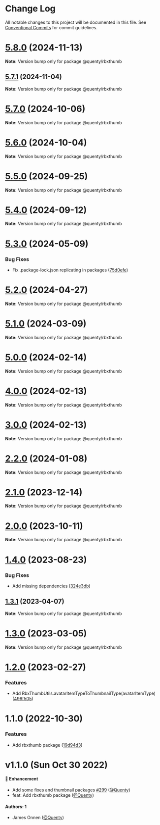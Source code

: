 # Change Log

All notable changes to this project will be documented in this file.
See [Conventional Commits](https://conventionalcommits.org) for commit guidelines.

# [5.8.0](https://github.com/Quenty/NevermoreEngine/compare/@quenty/rbxthumb@5.7.1...@quenty/rbxthumb@5.8.0) (2024-11-13)

**Note:** Version bump only for package @quenty/rbxthumb





## [5.7.1](https://github.com/Quenty/NevermoreEngine/compare/@quenty/rbxthumb@5.7.0...@quenty/rbxthumb@5.7.1) (2024-11-04)

**Note:** Version bump only for package @quenty/rbxthumb





# [5.7.0](https://github.com/Quenty/NevermoreEngine/compare/@quenty/rbxthumb@5.6.0...@quenty/rbxthumb@5.7.0) (2024-10-06)

**Note:** Version bump only for package @quenty/rbxthumb





# [5.6.0](https://github.com/Quenty/NevermoreEngine/compare/@quenty/rbxthumb@5.5.0...@quenty/rbxthumb@5.6.0) (2024-10-04)

**Note:** Version bump only for package @quenty/rbxthumb





# [5.5.0](https://github.com/Quenty/NevermoreEngine/compare/@quenty/rbxthumb@5.4.0...@quenty/rbxthumb@5.5.0) (2024-09-25)

**Note:** Version bump only for package @quenty/rbxthumb





# [5.4.0](https://github.com/Quenty/NevermoreEngine/compare/@quenty/rbxthumb@5.3.0...@quenty/rbxthumb@5.4.0) (2024-09-12)

**Note:** Version bump only for package @quenty/rbxthumb





# [5.3.0](https://github.com/Quenty/NevermoreEngine/compare/@quenty/rbxthumb@5.2.0...@quenty/rbxthumb@5.3.0) (2024-05-09)


### Bug Fixes

* Fix .package-lock.json replicating in packages ([75d0efe](https://github.com/Quenty/NevermoreEngine/commit/75d0efeef239f221d93352af71a5b3e930ec23c5))





# [5.2.0](https://github.com/Quenty/NevermoreEngine/compare/@quenty/rbxthumb@5.1.0...@quenty/rbxthumb@5.2.0) (2024-04-27)

**Note:** Version bump only for package @quenty/rbxthumb





# [5.1.0](https://github.com/Quenty/NevermoreEngine/compare/@quenty/rbxthumb@5.0.0...@quenty/rbxthumb@5.1.0) (2024-03-09)

**Note:** Version bump only for package @quenty/rbxthumb





# [5.0.0](https://github.com/Quenty/NevermoreEngine/compare/@quenty/rbxthumb@4.0.0...@quenty/rbxthumb@5.0.0) (2024-02-14)

**Note:** Version bump only for package @quenty/rbxthumb





# [4.0.0](https://github.com/Quenty/NevermoreEngine/compare/@quenty/rbxthumb@3.0.0...@quenty/rbxthumb@4.0.0) (2024-02-13)

**Note:** Version bump only for package @quenty/rbxthumb





# [3.0.0](https://github.com/Quenty/NevermoreEngine/compare/@quenty/rbxthumb@2.2.0...@quenty/rbxthumb@3.0.0) (2024-02-13)

**Note:** Version bump only for package @quenty/rbxthumb





# [2.2.0](https://github.com/Quenty/NevermoreEngine/compare/@quenty/rbxthumb@2.1.0...@quenty/rbxthumb@2.2.0) (2024-01-08)

**Note:** Version bump only for package @quenty/rbxthumb





# [2.1.0](https://github.com/Quenty/NevermoreEngine/compare/@quenty/rbxthumb@2.0.0...@quenty/rbxthumb@2.1.0) (2023-12-14)

**Note:** Version bump only for package @quenty/rbxthumb





# [2.0.0](https://github.com/Quenty/NevermoreEngine/compare/@quenty/rbxthumb@1.4.0...@quenty/rbxthumb@2.0.0) (2023-10-11)

**Note:** Version bump only for package @quenty/rbxthumb





# [1.4.0](https://github.com/Quenty/NevermoreEngine/compare/@quenty/rbxthumb@1.3.1...@quenty/rbxthumb@1.4.0) (2023-08-23)


### Bug Fixes

* Add missing dependencies ([324e3db](https://github.com/Quenty/NevermoreEngine/commit/324e3dbcd7ed260542eebe24889cbc6cd968d380))





## [1.3.1](https://github.com/Quenty/NevermoreEngine/compare/@quenty/rbxthumb@1.3.0...@quenty/rbxthumb@1.3.1) (2023-04-07)

**Note:** Version bump only for package @quenty/rbxthumb





# [1.3.0](https://github.com/Quenty/NevermoreEngine/compare/@quenty/rbxthumb@1.2.0...@quenty/rbxthumb@1.3.0) (2023-03-05)

**Note:** Version bump only for package @quenty/rbxthumb





# [1.2.0](https://github.com/Quenty/NevermoreEngine/compare/@quenty/rbxthumb@1.1.0...@quenty/rbxthumb@1.2.0) (2023-02-27)


### Features

* Add RbxThumbUtils.avatarItemTypeToThumbnailType(avatarItemType) ([496f505](https://github.com/Quenty/NevermoreEngine/commit/496f5057b35e653ff5ef47e48330490644f8d6e4))





# 1.1.0 (2022-10-30)


### Features

* Add rbxthumb package ([19d94d3](https://github.com/Quenty/NevermoreEngine/commit/19d94d36755a560ae68081138286cffc25f134b3))





# v1.1.0 (Sun Oct 30 2022)

#### 🚀 Enhancement

- Add some fixes and thumbnail packages [#299](https://github.com/Quenty/NevermoreEngine/pull/299) ([@Quenty](https://github.com/Quenty))
- feat: Add rbxthumb package ([@Quenty](https://github.com/Quenty))

#### Authors: 1

- James Onnen ([@Quenty](https://github.com/Quenty))
